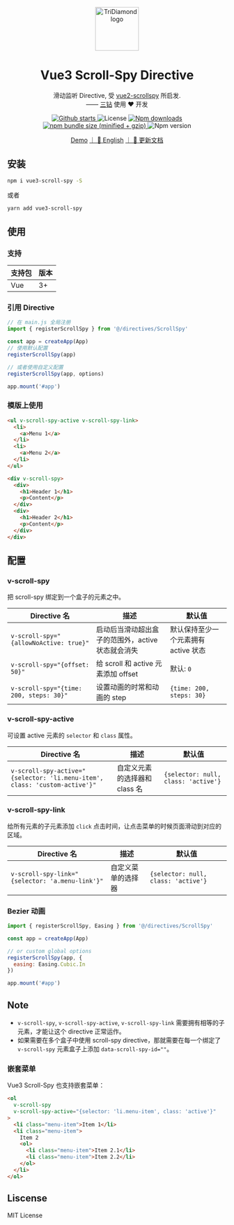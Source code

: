 <p align="center"><a href="https://tridiamond.tech" target="_blank" rel="noopener noreferrer"><img width="100" src="https://img-blog.csdnimg.cn/20200930013332450.png" alt="TriDiamond logo"></a></p>

<h1 align="center">Vue3 Scroll-Spy Directive</h1>

<div align="center">
  <p>滑动监听 Directive, 受 <a href="https://github.com/ibufu/vue2-scrollspy">vue2-scrollspy</a> 所启发. <br>
  —— <a href="https://github.com/TriDiamond">三钻</a> 使用 ❤️ 开发 </p>

  <p align="center">
    <a href="https://github.com/TriDiamond/vue3-scroll-spy/stargazers">
      <img src="https://img.shields.io/github/stars/TriDiamond/vue3-scroll-spy.svg" alt="Github starts">
    </a>
    <a>
      <img src="https://img.shields.io/github/license/TriDiamond/vue3-scroll-spy.svg" alt="License">
    </a>
    <a href="https://www.npmjs.com/package/vue3-scroll-spy">
      <img src="https://img.shields.io/npm/dt/vue3-scroll-spy.svg" alt="Npm downloads">
    </a>
    <a href="https://www.npmjs.com/package/vue3-scroll-spy">
      <img src="https://img.shields.io/bundlephobia/minzip/vue3-scroll-spy.svg" alt="npm bundle size (minified + gzip)">
    </a>
    <a>
      <img src="https://img.shields.io/npm/v/vue3-scroll-spy.svg" alt="Npm version">
    </a>
  </p>

[Demo](https://tridiamond.github.io/vue3-scrollspy/)
[｜ 📙 English](https://github.com/TriDiamond/vue3-scrollspy/blob/master/README.md)
[｜ 📙 更新文档](https://github.com/TriDiamond/vue3-scrollspy/blob/master/CHANGELOG.md)

</div>

## 安装

```bash
npm i vue3-scroll-spy -S

```

或者

```bash
yarn add vue3-scroll-spy
```

## 使用

### 支持

| 支持包 | 版本 |
| ------ | ---- |
| Vue    | 3+   |

### 引用 Directive

```javascript
// 在 main.js 全局注册
import { registerScrollSpy } from '@/directives/ScrollSpy'

const app = createApp(App)
// 使用默认配置
registerScrollSpy(app)

// 或者使用自定义配置
registerScrollSpy(app, options)

app.mount('#app')
```

### 模版上使用

```html
<ul v-scroll-spy-active v-scroll-spy-link>
  <li>
    <a>Menu 1</a>
  </li>
  <li>
    <a>Menu 2</a>
  </li>
</ul>

<div v-scroll-spy>
  <div>
    <h1>Header 1</h1>
    <p>Content</p>
  </div>
  <div>
    <h1>Header 2</h1>
    <p>Content</p>
  </div>
</div>
```

## 配置

### v-scroll-spy

把 scroll-spy 绑定到一个盒子的元素之中。

| Directive 名                            | 描述                                              | 默认值                               |
| --------------------------------------- | ------------------------------------------------- | ------------------------------------ |
| `v-scroll-spy="{allowNoActive: true}"`  | 启动后当滑动超出盒子的范围外，active 状态就会消失 | 默认保持至少一个元素拥有 active 状态 |
| `v-scroll-spy="{offset: 50}"`           | 给 scroll 和 active 元素添加 offset               | 默认: `0`                            |
| `v-scroll-spy="{time: 200, steps: 30}"` | 设置动画的时常和动画的 step                       | `{time: 200, steps: 30}`             |

### v-scroll-spy-active

可设置 active 元素的 `selector` 和 `class` 属性。

| Directive 名                                                               | 描述                          | 默认值                              |
| -------------------------------------------------------------------------- | ----------------------------- | ----------------------------------- |
| `v-scroll-spy-active="{selector: 'li.menu-item', class: 'custom-active'}"` | 自定义元素的选择器和 class 名 | `{selector: null, class: 'active'}` |

### v-scroll-spy-link

给所有元素的子元素添加 `click` 点击时间，让点击菜单的时候页面滑动到对应的区域。

| Directive 名                                    | 描述               | 默认值                              |
| ----------------------------------------------- | ------------------ | ----------------------------------- |
| `v-scroll-spy-link="{selector: 'a.menu-link'}"` | 自定义菜单的选择器 | `{selector: null, class: 'active'}` |

### Bezier 动画

```javascript
import { registerScrollSpy, Easing } from '@/directives/ScrollSpy'

const app = createApp(App)

// or custom global options
registerScrollSpy(app, {
  easing: Easing.Cubic.In
})

app.mount('#app')
```

## Note

- `v-scroll-spy`, `v-scroll-spy-active`, `v-scroll-spy-link` 需要拥有相等的子元素，才能让这个 directive 正常运作。
- 如果需要在多个盒子中使用 scroll-spy directive，那就需要在每一个绑定了 `v-scroll-spy` 元素盒子上添加 `data-scroll-spy-id=""`。

### 嵌套菜单

Vue3 Scroll-Spy 也支持嵌套菜单：

```html
<ol
  v-scroll-spy
  v-scroll-spy-active="{selector: 'li.menu-item', class: 'active'}"
>
  <li class="menu-item">Item 1</li>
  <li class="menu-item">
    Item 2
    <ol>
      <li class="menu-item">Item 2.1</li>
      <li class="menu-item">Item 2.2</li>
    </ol>
  </li>
</ol>
```

## Liscense

MIT License
